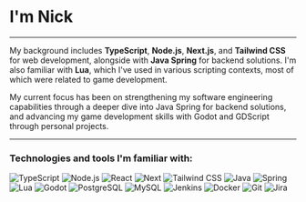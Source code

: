 # I'm Nick

---

My background includes **TypeScript**, **Node.js**, **Next.js**, and **Tailwind CSS** for web development, alongside with **Java Spring** for backend solutions. I'm also familiar with **Lua**, which I've used in various scripting contexts, most of which were related to game development.

My current focus has been on strengthening my software engineering capabilities through a deeper dive into Java Spring for backend solutions, and advancing my game development skills with Godot and GDScript through personal projects.

---

### Technologies and tools I'm familiar with:
<p align="left">
  <img src="https://img.shields.io/badge/TypeScript-007ACC?style=for-the-badge&logo=typescript&logoColor=white" alt="TypeScript" />
  <img src="https://img.shields.io/badge/Node.js-339933?style=for-the-badge&logo=nodedotjs&logoColor=white" alt="Node.js" />
  <img src="https://img.shields.io/badge/React-61DAFB?style=for-the-badge&logo=react&logoColor=white" alt="React" />
  <img src="https://img.shields.io/badge/next.js-000000?style=for-the-badge&logo=nextdotjs&logoColor=white" alt="Next" />
  <img src="https://img.shields.io/badge/Tailwind_CSS-38B2AC?style=for-the-badge&logo=tailwind-css&logoColor=white" alt="Tailwind CSS" />
  <img src="https://img.shields.io/badge/Java-007396?style=for-the-badge&logo=java&logoColor=white" alt="Java" />
  <img src="https://img.shields.io/badge/Spring-6DB33F?style=for-the-badge&logo=spring&logoColor=white" alt="Spring" />
  <img src="https://img.shields.io/badge/Lua-2C2D72?style=for-the-badge&logo=lua&logoColor=white" alt="Lua" />
  <img src="https://img.shields.io/badge/Godot-478CBF?style=for-the-badge&logo=godot-engine&logoColor=white" alt="Godot" />
  <img src="https://img.shields.io/badge/PostgreSQL-316192?style=for-the-badge&logo=postgresql&logoColor=white" alt="PostgreSQL" />
   <img src="https://img.shields.io/badge/MySQL-4479A1?style=for-the-badge&logo=mysql&logoColor=white" alt="MySQL" />
   <img src="https://img.shields.io/badge/Jenkins-2C526F?style=for-the-badge&logo=jenkins&logoColor=white" alt="Jenkins" />
   <img src="https://img.shields.io/badge/Docker-2496ED?style=for-the-badge&logo=docker&logoColor=white" alt="Docker" />
   <img src="https://img.shields.io/badge/Git-F05032?style=for-the-badge&logo=git&logoColor=white" alt="Git" />
   <img src="https://img.shields.io/badge/Jira-0052CC?style=for-the-badge&logo=jira&logoColor=white" alt="Jira" />
</p>

